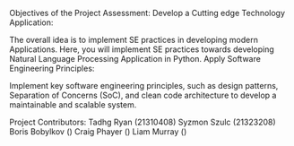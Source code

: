 Objectives of the Project Assessment:
Develop a Cutting edge Technology Application:

The overall idea is to implement SE practices in developing modern Applications. Here, you will implement SE practices towards developing Natural Language Processing Application in Python.
Apply Software Engineering Principles:

Implement key software engineering principles, such as design patterns, Separation of Concerns (SoC), and clean code architecture to develop a maintainable and scalable system.

Project Contributors:
  Tadhg Ryan (21310408)
  Syzmon Szulc (21323208)
  Boris Bobylkov ()
  Craig Phayer ()
  Liam Murray ()
